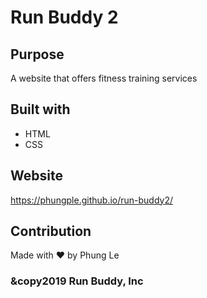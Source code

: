 # Run Buddy 2

## Purpose
A website that offers fitness training services

## Built with
* HTML
* CSS

## Website
https://phungple.github.io/run-buddy2/

## Contribution
Made with ❤️ by Phung Le

### &copy2019 Run Buddy, Inc
